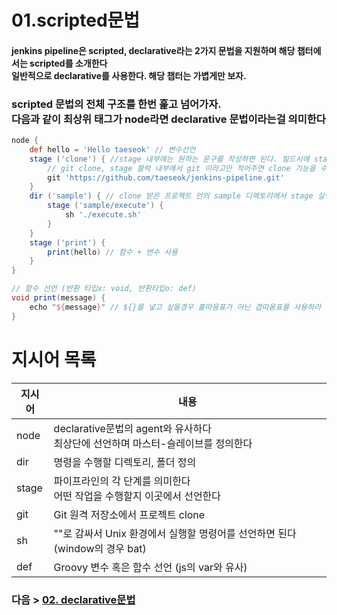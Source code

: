 # 01.scripted문법

#### jenkins pipeline은 scripted, declarative라는 2가지 문법을 지원하며 해당 챕터에서는 scripted를 소개한다<br>일반적으로 declarative를 사용한다. 해당 챕터는 가볍게만 보자.

### scripted 문법의 전체 구조를 한번 훑고 넘어가자.<br>다음과 같이 최상위 태그가 node라면 declarative 문법이라는걸 의미한다
```groovy
node {
    def hello = 'Hello taeseok' // 변수선언
    stage ('clone') { //stage 내부에는 원하는 문구를 작성하면 된다. 빌드시에 stage별로 나뉘어 로그가 표시된다. 
        // git clone, stage 블락 내부에서 git 이라고만 적어주면 clone 기능을 수행한다
        git 'https://github.com/taeseok/jenkins-pipeline.git' 
    }
    dir ('sample') { // clone 받은 프로젝트 안의 sample 디렉토리에서 stage 실행
        stage ('sample/execute') {
            sh './execute.sh'
        }
    }
    stage ('print') {
        print(hello) // 함수 + 변수 사용
    }
}

// 함수 선언 (반환 타입x: void, 반환타입o: def)
void print(message) {
    echo "${message}" // ${}를 넣고 싶을경우 홑따옴표가 아닌 겹따옴표를 사용하라
}
```

# 지시어 목록
| 지시어 | 내용                                                  |
|-----|-----------------------------------------------------|
| node | declarative문법의 agent와 유사하다  <br/>최상단에 선언하며 마스터-슬레이브를 정의한다                      |
| dir | 명령을 수행할 디렉토리, 폴더 정의                                 |
| stage | 파이프라인의 각 단계를 의미한다  <br/>어떤 작업을 수행할지 이곳에서 선언한다       |
| git | Git 원격 저장소에서 프로젝트 clone                             | 
| sh | ""로 감싸서 Unix 환경에서 실행할 명령어를 선언하면 된다 (window의 경우 bat) |
| def | Groovy 변수 혹은 함수 선언 (js의 var와 유사)                    |


### 다음 > [02. declarative문법](02.%20declarative문법.md)
